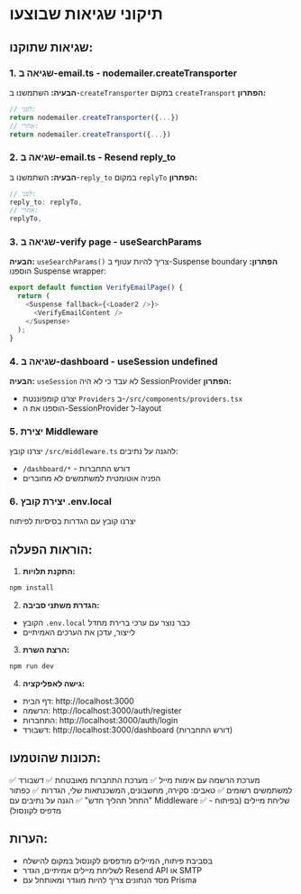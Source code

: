 # תיקוני שגיאות שבוצעו

## שגיאות שתוקנו:

### 1. **שגיאה ב-email.ts - nodemailer.createTransporter**
**הבעיה:** השתמשנו ב-`createTransporter` במקום `createTransport`
**הפתרון:** 
```typescript
// לפני:
return nodemailer.createTransporter({...})
// אחרי:
return nodemailer.createTransport({...})
```

### 2. **שגיאה ב-email.ts - Resend reply_to**
**הבעיה:** השתמשנו ב-`reply_to` במקום `replyTo`
**הפתרון:**
```typescript
// לפני:
reply_to: replyTo,
// אחרי:
replyTo,
```

### 3. **שגיאה ב-verify page - useSearchParams**
**הבעיה:** `useSearchParams()` צריך להיות עטוף ב-Suspense boundary
**הפתרון:** הוספנו Suspense wrapper:
```typescript
export default function VerifyEmailPage() {
  return (
    <Suspense fallback={<Loader2 />}>
      <VerifyEmailContent />
    </Suspense>
  );
}
```

### 4. **שגיאה ב-dashboard - useSession undefined**
**הבעיה:** `useSession` לא עבד כי לא היה SessionProvider
**הפתרון:** 
- יצרנו קומפוננטת `Providers` ב-`/src/components/providers.tsx`
- הוספנו את ה-SessionProvider ל-layout

### 5. **יצירת Middleware**
יצרנו קובץ `/src/middleware.ts` להגנה על נתיבים:
- `/dashboard/*` - דורש התחברות
- הפניה אוטומטית למשתמשים לא מחוברים

### 6. **יצירת קובץ .env.local**
יצרנו קובץ עם הגדרות בסיסיות לפיתוח

## הוראות הפעלה:

1. **התקנת תלויות:**
```bash
npm install
```

2. **הגדרת משתני סביבה:**
- הקובץ `.env.local` כבר נוצר עם ערכי ברירת מחדל
- לייצור, עדכן את הערכים האמיתיים

3. **הרצת השרת:**
```bash
npm run dev
```

4. **גישה לאפליקציה:**
- דף הבית: http://localhost:3000
- הרשמה: http://localhost:3000/auth/register
- התחברות: http://localhost:3000/auth/login
- דשבורד: http://localhost:3000/dashboard (דורש התחברות)

## תכונות שהוטמעו:
✅ מערכת הרשמה עם אימות מייל
✅ מערכת התחברות מאובטחת
✅ דשבורד למשתמשים רשומים
✅ טאבים: סקירה, מחשבונים, המשכנתאות שלי, הגדרות
✅ כפתור "התחל תהליך חדש"
✅ הגנה על נתיבים עם Middleware
✅ שליחת מיילים (בפיתוח - מדפיס לקונסול)

## הערות:
- בסביבת פיתוח, המיילים מודפסים לקונסול במקום להישלח
- לשליחת מיילים אמיתיים, הגדר Resend API או SMTP
- מסד הנתונים צריך להיות מוגדר ומאותחל עם Prisma
